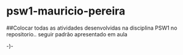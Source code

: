 # psw1-mauricio-pereira

##Colocar todas as atividades desenvolvidas na disciplina PSW1 no repositorio.. seguir padrão apresentado em aula

-)-
